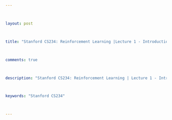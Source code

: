 ```yaml
---



layout: post



title: "Stanford CS234: Reinforcement Learning |Lecture 1 - Introduction 정리"



comments: true



description: "Stanford CS234: Reinforcement Learning | Lecture 1 - Introduction 정리"



keywords: "Stanford CS234"



---
```

